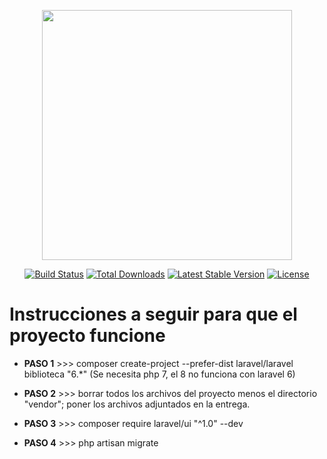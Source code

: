 <p align="center"><a href="https://laravel.com" target="_blank"><img src="https://raw.githubusercontent.com/laravel/art/master/logo-lockup/5%20SVG/2%20CMYK/1%20Full%20Color/laravel-logolockup-cmyk-red.svg" width="400"></a></p>

<p align="center">
<a href="https://travis-ci.org/laravel/framework"><img src="https://travis-ci.org/laravel/framework.svg" alt="Build Status"></a>
<a href="https://packagist.org/packages/laravel/framework"><img src="https://poser.pugx.org/laravel/framework/d/total.svg" alt="Total Downloads"></a>
<a href="https://packagist.org/packages/laravel/framework"><img src="https://poser.pugx.org/laravel/framework/v/stable.svg" alt="Latest Stable Version"></a>
<a href="https://packagist.org/packages/laravel/framework"><img src="https://poser.pugx.org/laravel/framework/license.svg" alt="License"></a>
</p>

# Instrucciones a seguir para que el proyecto funcione

- **PASO 1** >>> composer create-project --prefer-dist laravel/laravel biblioteca "6.*" (Se necesita php 7, el 8 no funciona con laravel 6)

- **PASO 2** >>> borrar todos los archivos del proyecto menos el directorio "vendor"; poner los archivos adjuntados en la entrega.

- **PASO 3** >>> composer require laravel/ui "^1.0" --dev

- **PASO 4** >>> php artisan migrate